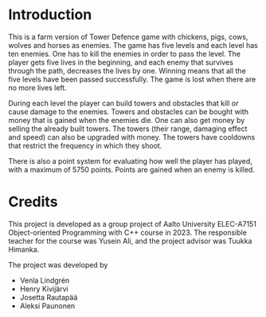 # Introduction

This is a farm version of Tower Defence game with chickens, pigs, cows, wolves and horses as enemies. The game has five levels and each
level has ten enemies. One has to kill the enemies in order to pass the level. The player gets five lives in the beginning, and each 
enemy that survives through the path, decreases the lives by one. Winning means that all the five levels have been passed 
successfully. The game is lost when there are no more lives left.

During each level the player can build towers and obstacles that kill or cause damage to the enemies. Towers and obstacles can be 
bought with money that is gained when the enemies die. One can also get money by selling the already built towers. The towers (their 
range, damaging effect and speed) can also be upgraded with money. The towers have cooldowns that restrict the frequency in which they 
shoot.

There is also a point system for evaluating how well the player has played, with a maximum of 5750 points. Points are gained when an 
enemy is killed. 


# Credits

This project is developed as a group project of Aalto University ELEC-A7151 Object-oriented Programming with C++ course in 2023. The responsible teacher for the course was Yusein Ali, and the project advisor was Tuukka Himanka.

The project was developed by
- Venla Lindgrén
- Henry Kivijärvi
- Josetta Rautapää
- Aleksi Paunonen


